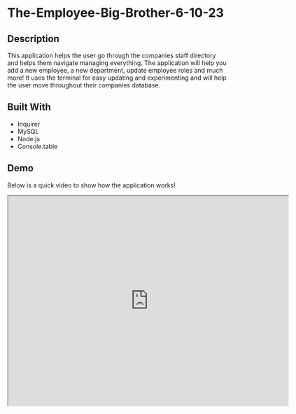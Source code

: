 # The-Employee-Big-Brother-6-10-23
## Description
This application helps the user go through the companies staff directory and helps them navigate managing everything. The application will help you add a new employee, a new department, update employee roles and much more! It uses the terminal for easy updating and experimenting and will help the user move throughout their companies database.
## Built With

- Inquirer
- MySQL
- Node.js
- Console.table

## Demo
Below is a quick video to show how the application works!
<iframe src="https://drive.google.com/file/d/1h07wMYJKdy3lnrm3zS2JxSnYwTDl6aks/preview" width="640" height="480"></iframe>